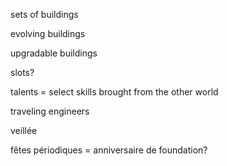 

sets of buildings

evolving buildings

upgradable buildings

slots?


talents = select skills brought from the other world

traveling engineers

veillée

fêtes périodiques = anniversaire de foundation?
